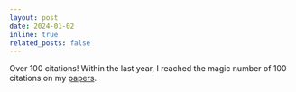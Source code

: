 ```yaml
---
layout: post
date: 2024-01-02
inline: true
related_posts: false
---
```


Over 100 citations!
Within the last year, I reached the magic number of 100 citations on my [papers](https://scholar.google.de/citations?user=cBH8pFUAAAAJ&hl).
